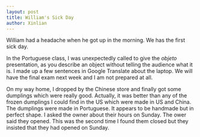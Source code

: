 ```yaml
---
layout: post
title: William's Sick Day
author: Xinlian
---
```


William had a headache when he got up in the morning.  We has the first sick day.

In the Portuguese class, I was unexpectedly called to give the _objeto_ presentation, as you describe an object without telling the audience what it is.  I made up a few sentences in Google Translate about the laptop.  We will have the final exam next week and I am not prepared at all.

On my way home, I dropped by the Chinese store and finally got some dumplings which were really good.  Actually, it was better than any of the frozen dumplings I could find in the US which were made in US and China.  The dumplings were made in Portuguese.  It appears to be handmade but in perfect shape.  I asked the owner about their hours on Sunday.  The ower said they opened.  This was the second time I found them closed but they insisted that they had opened on Sunday.
